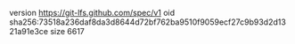 version https://git-lfs.github.com/spec/v1
oid sha256:73518a236daf8da3d8644d72bf762ba9510f9059ecf27c9b93d2d1321a91e3ce
size 6617
